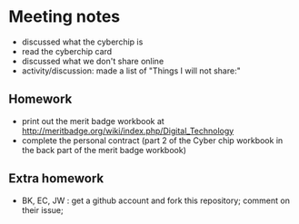 
Meeting notes
=================

* discussed what the cyberchip is
* read the cyberchip card
* discussed what we don't share online
* activity/discussion: made a list of "Things I will not share:"

Homework
-----------------
* print out the merit badge workbook at <http://meritbadge.org/wiki/index.php/Digital_Technology>
* complete the personal contract (part 2 of the Cyber chip workbook in the back part of the merit badge workbook)

Extra homework
-----------------
* BK, EC, JW : get a github account and fork this repository; comment on their issue;

